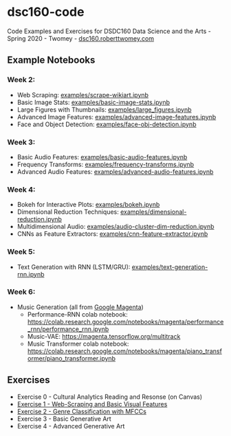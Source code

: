 # dsc160-code
Code Examples and Exercises for DSDC160 Data Science and the Arts - Spring 2020 - Twomey - [dsc160.roberttwomey.com](dsc160.roberttwomey.com)

## Example Notebooks

### Week 2:
- Web Scraping: [examples/scrape-wikiart.ipynb](examples/scrape-wikiart.ipynb)
- Basic Image Stats: [examples/basic-image-stats.ipynb](examples/basic-image-stats.ipynb)
- Large Figures with Thumbnails: [examples/large_figures.ipynb](examples/large_figures.ipynb)
- Advanced Image Features: [examples/advanced-image-features.ipynb](examples/advanced-image-features.ipynb)
- Face and Object Detection: [examples/face-obj-detection.ipynb](examples/face-obj-detection.ipynb)

### Week 3:
- Basic Audio Features: [examples/basic-audio-features.ipynb](examples/basic-audio-features.ipynb)
- Frequency Transforms: [examples/frequency-transforms.ipynb](examples/frequency-transforms.ipynb)
- Advanced Audio Features: [examples/advanced-audio-features.ipynb](examples/advanced-audio-features.ipynb)

### Week 4:
- Bokeh for Interactive Plots: [examples/bokeh.ipynb](examples/bokeh.ipynb)
- Dimensional Reduction Techniques: [examples/dimensional-reduction.ipynb](examples/dimensional-reduction.ipynb)
- Multidimensional Audio: [examples/audio-cluster-dim-reduction.ipynb](examples/audio-cluster-dim-reduction.ipynb)
- CNNs as Feature Extractors: [examples/cnn-feature-extractor.ipynb](examples/cnn-feature-extractor.ipynb)

### Week 5:
- Text Generation with RNN (LSTM/GRU): [examples/text-generation-rnn.ipynb](examples/text-generation-rnn.ipynb)

### Week 6:
- Music Generation (all from [Google Magenta](https://magenta.tensorflow.org/))
  - Performance-RNN colab notebook: https://colab.research.google.com/notebooks/magenta/performance_rnn/performance_rnn.ipynb
  - Music-VAE: https://magenta.tensorflow.org/multitrack
  - Music Transformer colab notebook: https://colab.research.google.com/notebooks/magenta/piano_transformer/piano_transformer.ipynb

## Exercises
- Exercise 0 - Cultural Analytics Reading and Resonse (on Canvas)
- [Exercise 1 - Web-Scraping and Basic Visual Features](exercises/Exercise-1-Web-Scraping-Basic-Features.ipynb)
- [Exercise 2 - Genre Classification with MFCCs](exercises/Exercise-2-Genre-Classification-with-MFCCs.ipynb)
- Exercise 3 - Basic Generative Art
- Exercise 4 - Advanced Generative Art
